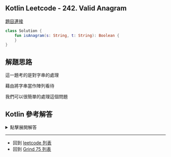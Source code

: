 ## Kotlin Leetcode - 242. Valid Anagram

[題目連接](https://leetcode.com/problems/valid-anagram/)

```kotlin
class Solution {
    fun isAnagram(s: String, t: String): Boolean {
    }
}
```

## 解題思路

這一題考的是對字串的處理

藉由將字串當作陣列看待

我們可以很簡單的處理這個問題

## Kotlin 參考解答

<details>
  <summary markdown='span'>點擊展開解答</summary>

單一表達式的方式如下

```kotlin
class Solution {
    fun isAnagram(s: String, t: String) =
        s.toCharArray().sorted() == t.toCharArray().sorted()
}
```

</details>

------

- 回到 [leetcode 列表](index.md)
- 回到 [Grind 75 列表](grind75.md)
